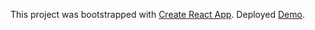 This project was bootstrapped with [Create React App](https://github.com/facebookincubator/create-react-app).
Deployed [Demo](https://shishirarora3.github.io/Profit_Calculator_React).

